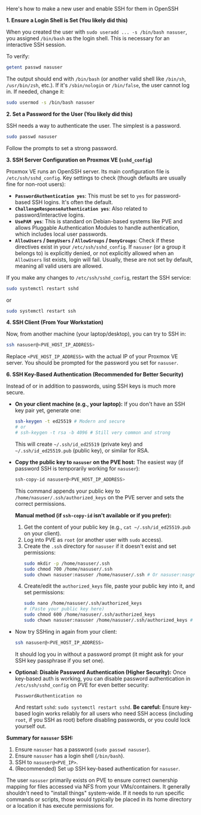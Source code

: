 Here's how to make a new user and enable SSH for them in OpenSSH

**1. Ensure a Login Shell is Set (You likely did this)**

When you created the user with `sudo useradd ... -s /bin/bash nasuser`, you assigned `/bin/bash` as the login shell. This is necessary for an interactive SSH session.

To verify:
```bash
getent passwd nasuser
```
The output should end with `/bin/bash` (or another valid shell like `/bin/sh`, `/usr/bin/zsh`, etc.). If it's `/sbin/nologin` or `/bin/false`, the user cannot log in.
If needed, change it:
```bash
sudo usermod -s /bin/bash nasuser
```

**2. Set a Password for the User (You likely did this)**

SSH needs a way to authenticate the user. The simplest is a password.
```bash
sudo passwd nasuser
```
Follow the prompts to set a strong password.

**3. SSH Server Configuration on Proxmox VE (`sshd_config`)**

Proxmox VE runs an OpenSSH server. Its main configuration file is `/etc/ssh/sshd_config`.
Key settings to check (though defaults are usually fine for non-root users):

*   **`PasswordAuthentication yes`**: This must be set to `yes` for password-based SSH logins. It's often the default.
*   **`ChallengeResponseAuthentication yes`**: Also related to password/interactive logins.
*   **`UsePAM yes`**: This is standard on Debian-based systems like PVE and allows Pluggable Authentication Modules to handle authentication, which includes local user passwords.
*   **`AllowUsers` / `DenyUsers` / `AllowGroups` / `DenyGroups`**: Check if these directives exist in your `/etc/ssh/sshd_config`. If `nasuser` (or a group it belongs to) is explicitly denied, or not explicitly allowed when an `AllowUsers` list exists, login will fail. Usually, these are not set by default, meaning all valid users are allowed.

If you make any changes to `/etc/ssh/sshd_config`, restart the SSH service:
```bash
sudo systemctl restart sshd
```
or  
```bash
sudo systemctl restart ssh
```

**4. SSH Client (From Your Workstation)**

Now, from another machine (your laptop/desktop), you can try to SSH in:
```bash
ssh nasuser@<PVE_HOST_IP_ADDRESS>
```
Replace `<PVE_HOST_IP_ADDRESS>` with the actual IP of your Proxmox VE server. You should be prompted for the password you set for `nasuser`.

**6. SSH Key-Based Authentication (Recommended for Better Security)**

Instead of or in addition to passwords, using SSH keys is much more secure.

*   **On your client machine (e.g., your laptop):**
    If you don't have an SSH key pair yet, generate one:
    ```bash
    ssh-keygen -t ed25519 # Modern and secure
    # or
    # ssh-keygen -t rsa -b 4096 # Still very common and strong
    ```
    This will create `~/.ssh/id_ed25519` (private key) and `~/.ssh/id_ed25519.pub` (public key), or similar for RSA.

*   **Copy the public key to `nasuser` on the PVE host:**
    The easiest way (if password SSH is temporarily working for `nasuser`):
    ```bash
    ssh-copy-id nasuser@<PVE_HOST_IP_ADDRESS>
    ```
    This command appends your public key to `/home/nasuser/.ssh/authorized_keys` on the PVE server and sets the correct permissions.

    **Manual method (if `ssh-copy-id` isn't available or if you prefer):**
    1.  Get the content of your public key (e.g., `cat ~/.ssh/id_ed25519.pub` on your client).
    2.  Log into PVE as `root` (or another user with `sudo` access).
    3.  Create the `.ssh` directory for `nasuser` if it doesn't exist and set permissions:
        ```bash
        sudo mkdir -p /home/nasuser/.ssh
        sudo chmod 700 /home/nasuser/.ssh
        sudo chown nasuser:nasuser /home/nasuser/.ssh # Or nasuser:nasgroup
        ```
    4.  Create/edit the `authorized_keys` file, paste your public key into it, and set permissions:
        ```bash
        sudo nano /home/nasuser/.ssh/authorized_keys
        # (Paste your public key here)
        sudo chmod 600 /home/nasuser/.ssh/authorized_keys
        sudo chown nasuser:nasuser /home/nasuser/.ssh/authorized_keys # Or nasuser:nasgroup
        ```

*   Now try SSHing in again from your client:
    ```bash
    ssh nasuser@<PVE_HOST_IP_ADDRESS>
    ```
    It should log you in without a password prompt (it might ask for your SSH key passphrase if you set one).

*   **Optional: Disable Password Authentication (Higher Security):**
    Once key-based auth is working, you can disable password authentication in `/etc/ssh/sshd_config` on PVE for even better security:
    ```
    PasswordAuthentication no
    ```
    And restart `sshd`: `sudo systemctl restart sshd`.
    **Be careful:** Ensure key-based login works reliably for all users who need SSH access (including `root`, if you SSH as root) before disabling passwords, or you could lock yourself out.

**Summary for `nasuser` SSH:**

1.  Ensure `nasuser` has a password (`sudo passwd nasuser`).
2.  Ensure `nasuser` has a login shell (`/bin/bash`).
3.  SSH to `nasuser@<PVE_IP>`.
4.  (Recommended) Set up SSH key-based authentication for `nasuser`.

The user `nasuser` primarily exists on PVE to ensure correct ownership mapping for files accessed via NFS from your VMs/containers. It generally shouldn't need to "install things" system-wide. If it needs to run specific commands or scripts, those would typically be placed in its home directory or a location it has execute permissions for.